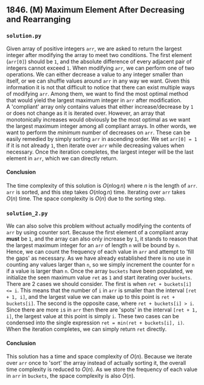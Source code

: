 ## 1846. (M) Maximum Element After Decreasing and Rearranging

### `solution.py`
Given array of positive integers `arr`, we are asked to return the largest integer after modifying the array to meet two conditions. The first element (`arr[0]`) should be `1`, and the absolute difference of every adjacent pair of integers cannot exceed `1`. When modifying `arr`, we can perform one of two operations. We can either decrease a value to any integer smaller than itself, or we can shuffle values around `arr` in any way we want. Given this information it is not that difficult to notice that there can exist multiple ways of modifying `arr`. Among them, we want to find the most optimal method that would yield the largest maximum integer in `arr` after modification.  
A 'compliant' array only contains values that either increase/decrease by `1` or does not change as it is iterated over. However, an array that monotonically increases would obviously be the most optimal as we want the largest maximum integer among all compliant arrays. In other words, we want to perform the *minimum* number of decreases on `arr`. These can be easily remedied by simply sorting `arr` in ascending order. We set `arr[0] = 1` if it is not already `1`, then iterate over `arr` while decreasing values when necessary. Once the iteration completes, the largest integer will be the last element in `arr`, which we can directly return.  

#### Conclusion
The time complexity of this solution is $O(n\log n)$ where $n$ is the length of `arr`. `arr` is sorted, and this step takes $O(n\log n)$ time. Iterating over `arr` takes $O(n)$ time. The space complexity is $O(n)$ due to the sorting step.  
  

### `solution_2.py`
We can also solve this problem without actually modifying the contents of `arr` by using counter sort. Because the first element of a compliant array **must** be `1`, and the array can also only increase by `1`, it stands to reason that the largest maximum integer for an `arr` of length `n` will be bound by `n`. Hence, we can count the frequency of each value in `arr` and attempt to 'fill the gaps' as necessary. As we have already established there is no use in counting any values larger than `n`, so we simply increment the counter for `n` if a value is larger than `n`. Once the array `buckets` have been populated, we initialize the seen maximum value `ret` as `1` and start iterating over `buckets`. There are 2 cases we should consider. The first is when `ret + buckets[i] <= i`. This means that the number of `i` in `arr` is smaller than the interval `[ret + 1, i]`, and the largest value we can make up to this point is `ret + buckets[i]`. The second is the opposite case, where `ret + buckets[i] > i`. Since there are more `i`s in `arr` then there are 'spots' in the interval `[ret + 1, i]`, the largest value at this point is simply `i`. These two cases can be condensed into the single expression `ret = min(ret + buckets[i], i)`.  
When the iteration completes, we can simply return `ret` directly.  

#### Conclusion
This solution has a time and space complexity of $O(n)$. Because we iterate over `arr` once to 'sort' the array instead of actually sorting it, the overall time complexity is reduced to $O(n)$. As we store the frequency of each value in `arr` in `buckets`, the space complexity is also $O(n)$.  
